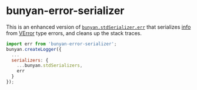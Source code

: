 # bunyan-error-serializer

This is an enhanced version of [`bunyan.stdSerializer.err`](https://github.com/trentm/node-bunyan#standard-serializers) that serializes [info](https://github.com/joyent/node-verror#verrorinfoerr) from [VError](https://github.com/joyent/node-verror) type errors, and cleans up the stack traces.

```js
import err from 'bunyan-error-serializer';
bunyan.createLogger({
  ...
  serializers: {
    ...bunyan.stdSerializers,
    err
  }
});
```
